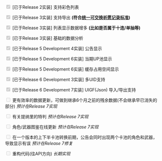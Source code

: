 <input type="checkbox" disabled="true" checked/> [已于Release 2实装] 支持彩色列表

<input type="checkbox" disabled="true" checked/> [已于Release 3实装] 支持导出 **(符合[统一可交换祈愿记录标准](https://github.com/DGP-Studio/Snap.Genshin/wiki/StandardFormat))**

<input type="checkbox" disabled="true" checked/> [已于Release 3实装] 列表显示数据增多 **(比如是否属于十连/单抽等)**

<input type="checkbox" disabled="true" checked/> [已于Release 3实装] 基础的数据分析

<input type="checkbox" disabled="true" checked/> [已于Release 5 Development 4实装] 公告显示

<input type="checkbox" disabled="true" checked/> [已于Release 5 Development 6实装] 当期UP池显示

<input type="checkbox" disabled="true" checked/> [已于Release 5 Development 6实装] 缓存占用空间显示

<input type="checkbox" disabled="true" checked/> [已于Release 6 Development 3实装] 多UID支持

<input type="checkbox" disabled="true" checked/> [已于Release 6 Development 7实装] UIGF(Json) 导入/导出支持

<input type="checkbox" disabled="true"/> 更有效率的数据更新，可做到继承6个月之前的残余数据(不会继承早已消失的部分) *预计在Release 7实现*

<input type="checkbox" disabled="true"/> 有关提纳里的特判 *预计在Release 7实现*

<input type="checkbox" disabled="true"/> 角色/武器图鉴在线更新 *预计在Release 7实现*

<input type="checkbox" disabled="true"/> 在一个版本的上下半卡池转换前期，公告会同时出现两个卡池的角色和武器，导致显示有误 *预计在Release 7修复*

<input type="checkbox" disabled="true"/> 重构代码(往API方向) *长期实现*